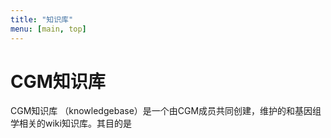 ```yaml
---
title: "知识库"
menu: [main, top]
---
```


# CGM知识库
CGM知识库 （knowledgebase）是一个由CGM成员共同创建，维护的和基因组学相关的wiki知识库。其目的是
